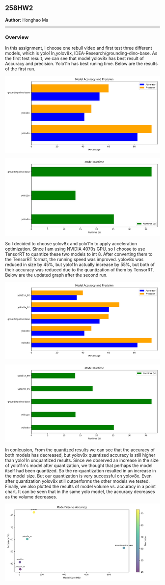 ## 258HW2

**Author:** Honghao Ma

---

### Overview

In this assignment, I choose one rebull video and first test three different models, which is yolo11n,yolov8x, IDEA-Research/grounding-dino-base. As the first test result, we can see that model yolov8x has best result of Accuracy and precision. Yolo11n has best runing time. Below are the results of the first run.

![Model Accracy and Precision](FirstResult/model_accuracy_precision.png)

![Model Run Time](FirstResult/model_runtime.png)

So I decided to choose yolov8x and yolo11n to apply acceleration optimization. Since I am using NVIDIA 4070s GPU, so I choose to use TensorRT to quantize these two models to int 8. After converting them to the TensorRT format, the running speed was improved. yolov8x was reduced in size by 45%, but yolo11n actually increase by 55%, but both of their accuracy was reduced due to the quantization of them by TensorRT. Below are the updated graph after the second run.

![Model Accracy and Precision](FinalResult/model_accuracy_precision.png)

![Model Run Time](FinalResult/model_runtime.png)

In conlcusion, From the quantized results we can see that the accuracy of both models has decreased, but yolov8x quantized accuracy is still higher than yolo11n unquantized results. Since we observed an increase in the size of yolo11n's model after quantization, we thought that perhaps the model itself had been quantized. So the re-quantization resulted in an increase in the model size. But our quantization is very successful on yolov8x. Even after quantization yolov8x still outperforms the other models we tested. Finally, we also plotted the results of model volume vs. accuracy in a point chart. It can be seen that in the same yolo model, the accuracy decreases as the volume decreases.

![Model size vs accuracy](FinalResult/model_size_vs_accuracy.png)
